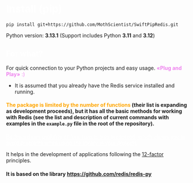 # <span style="color: white;">Install (pip)</span>

`pip install git+https://github.com/MothScientist/SwiftPipRedis.git`

Python version: __3.13.1__ (Support includes Python __3.11__ and __3.12__)

## <span style="color: white;">For what?</span>

For quick connection to your Python projects and easy usage. <span style="color: violet;">__«Plug and Play»__ :)</span></br>
* It is assumed that you already have the Redis service installed and running.

#### <span style="color: orange;">The package is limited by the number of functions</span> (their list is expanding as development proceeds), but it has all the basic methods for working with Redis (see the list and description of current commands with examples in the `example.py` file in the root of the repository).

<span style="color: white;"><u>Backward compatibility of functions is also preserved, which allows you to avoid problems when 
using the library in your projects</u></span>

It helps in the development of applications following the [12-factor](https://12factor.net/) principles.

#### It is based on the library https://github.com/redis/redis-py
